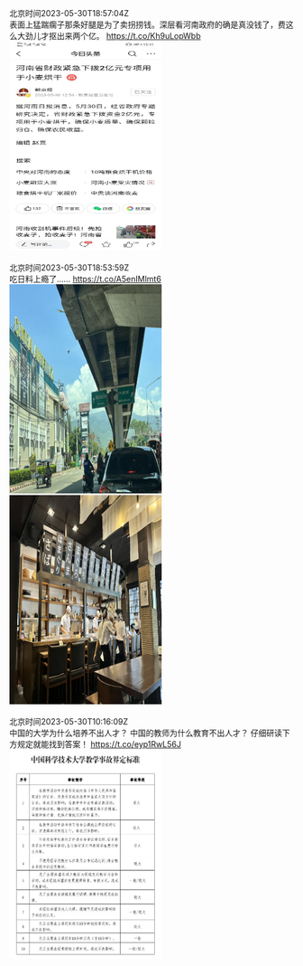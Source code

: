 北京时间2023-05-30T18:57:04Z<br>表面上猛踹瘸子那条好腿是为了卖拐捞钱。深层看河南政府的确是真没钱了，费这么大劲儿才抠出来两个亿。 https://t.co/Kh9uLopWbb<br><img src='/temp/image/2023/u-Month-5/1663499762178621440_0.jpg' width='270' height='370'><br><br>北京时间2023-05-30T18:53:59Z<br>吃日料上瘾了…… https://t.co/A5enIMlmt6<br><img src='/temp/image/2023/u-Month-5/1663498987385786369_0.jpg' width='270' height='370'><img src='/temp/image/2023/u-Month-5/1663498987385786369_1.jpg' width='270' height='370'><br><br>北京时间2023-05-30T10:16:09Z<br>中国的大学为什么培养不出人才？
中国的教师为什么教育不出人才？
仔细研读下方规定就能找到答案！ https://t.co/eyp1RwL56J<br><img src='/temp/image/2023/u-Month-5/1663368669572001793_0.jpg' width='270' height='370'><br><br>